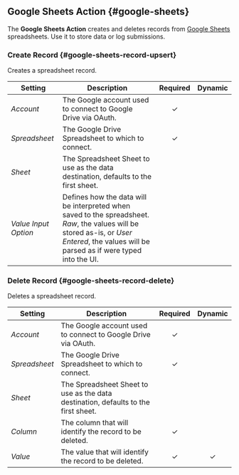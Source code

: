 ## Google Sheets Action {#google-sheets}

<div class="tm-resource-icon">
    <!--@include: ../assets/action-google-sheets.svg-->
</div>

The **Google Sheets Action** creates and deletes records from [Google Sheets](https://workspace.google.com/products/sheets/) spreadsheets. Use it to store data or log submissions.

### Create Record {#google-sheets-record-upsert}

Creates a spreadsheet record.

| Setting | Description | Required | Dynamic |
| --- | --- | :---: | :---: |
| *Account* | The Google account used to connect to Google Drive via OAuth. | &#x2713; |
| *Spreadsheet* | The Google Drive Spreadsheet to which to connect. | &#x2713; |
| *Sheet* | The Spreadsheet Sheet to use as the data destination, defaults to the first sheet. |
| *Value Input Option* | Defines how the data will be interpreted when saved to the spreadsheet. _Raw_, the values will be stored as-is, or _User Entered_, the values will be parsed as if were typed into the UI. |
<!--@include: ./common-action-settings.md-->

<!--@include: ./common-action-content-mapping.md-->

### Delete Record {#google-sheets-record-delete}

Deletes a spreadsheet record.

| Setting | Description | Required | Dynamic |
| --- | --- | :---: | :---: |
| *Account* | The Google account used to connect to Google Drive via OAuth. | &#x2713; |
| *Spreadsheet* | The Google Drive Spreadsheet to which to connect. | &#x2713; |
| *Sheet* | The Spreadsheet Sheet to use as the data destination, defaults to the first sheet. |
| *Column* | The column that will identify the record to be deleted. | &#x2713; |
| *Value* | The value that will identify the record to be deleted. | &#x2713; | &#x2713; |
<!--@include: ./common-action-settings.md-->
